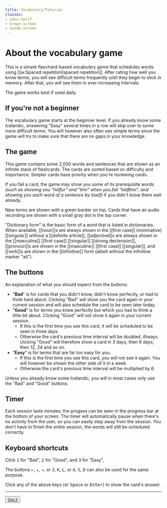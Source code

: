 ```yaml
---
title: Vocabulary/Tutorial
classes:
- sans-serif
- brown-screen
- xwide-screen
---
```


# About the vocabulary game

This is a simple flaschard-based vocabulary game that schedules words using [[w:Spaced repetition|spaced repetition]].
After rating how well you know terms, you will see difficult terms frequently until they begin to stick in memory. After that, you will see them in ever-increasing intervals.

The game works best if used daily.

## If you're not a beginner

The vocabulary game starts at the beginner level. If you already know some Icelandic, answering "Easy" several times in a row will skip over to some more difficult terms. You will however also often see simple terms since the game will try to make sure that there are no gaps in your knowledge.

## The game

This game contains some 2,000 words and sentences that are shown as an infinite stack of flashcards. The cards are sorted based on difficulty and importance. Simpler cards have priority when you're reviewing cards.

If you fail a card, the game may show you some of its prerequisite words *(such as showing you "hálfur" and "tími" when you fail "hálftími", and showing you each word of a sentence by itself)* if you didn't know them well already.

New terms are shown with a green border on top. Cards that have an audio recording are shown with a small gray dot in the top corner.

"Dictionary form" is the basic form of a word that is listed in dictionaries. When available, [[noun]]s are always shown in the [[first case]] (nominative) [[singular]] without a [[definite article]], [[adjective]]s are always shown in the [[masculine]] [[first case]] [[singular]] [[strong declension]], [[pronoun]]s are shown in the [[masculine]] [[first case]] [[singular]], and [[verb]]s are shown in the [[infinitive]] form (albeit without the infinitive marker "að").

## The buttons

An explanation of what you should expect from the buttons:
- "**Bad**" is for cards that you didn't know, didn't know perfectly, or had to think hard about. Clicking "Bad" will show you the card again in your current session and will also schedule the card to be seen later today.
- "**Good**" is for terms you knew perfectly but which you had to think a little bit about. Clicking "Good" will not show it again in your current session.
  - If this is the first time you see this card, it will be scheduled to be seen in three days.
  - Otherwise the card's previous time interval will be doubled. Always clicking "Good" will therefore show a card in 3 days, then 6 days, then 12, 24 and so on.
- "**Easy**" is for terms that are far too easy for you.
  - If this is the first time you see this card, you will not see it again. You will however be shown the other side of it in a week.
  - Otherwise the card's previous time interval will be multiplied by 6.

Unless you already know some Icelandic, you will in most cases only use the "Bad" and "Good" buttons.

## Timer

Each session lasts <Constant name="EACH_SESSION_LASTS_X_MINUTES"/> minutes; the progess can be seen in the progress bar at the bottom of your screen. The timer will automatically pause when there's no activity from the user, so you can easily step away from the session. You don't have to finish the entire session, the words will still be scheduled correctly.

## Keyboard shortcuts

Click <kbd>1</kbd> for "Bad", <kbd>2</kbd> for "Good", and <kbd>3</kbd> for "Easy",

The buttons <kbd>&larr;</kbd>, <kbd>↓</kbd>, <kbd>&rarr;</kbd>, or <kbd>J</kbd>, <kbd>K</kbd>, <kbd>L</kbd>, or <kbd>A</kbd>, <kbd>S</kbd>, <kbd>D</kbd> can also be used for the same purpose.

Click any of the above keys (or <kbd>Space</kbd> or <kbd>Enter</kbd>) to show the card's answer.

***

<Button><a href="VOCABULARY_PLAY">Got it</a></Button>

